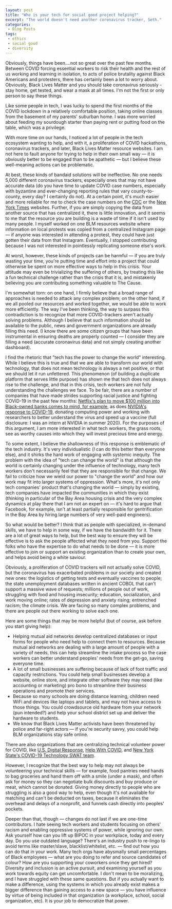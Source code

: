 ```yaml
---
layout: post
title: "Who is your tech for social good project helping?"
excerpt: "The world doesn't need another coronavirus tracker, Seth."
categories:
 - Blog Posts
tags:
 - ethics
 - social good
 - diversity
---
```


Obviously, things have been....not so great over the past few months. Between COVID forcing essential workers to risk their health and the rest of us working and learning in isolation, to acts of police brutality against Black Americans and protesters, there has certainly been a lot to worry about. Obviously, Black Lives Matter and you should take coronavirus seriously - stay home, get tested, and wear a mask at all times. I'm not the first or only person to say these things.

Like some people in tech, I was lucky to spend the first months of the COVID lockdown in a relatively comfortable position, taking online classes from the basement of my parents' suburban home. I was more worried about feeding my sourdough starter than paying rent or putting food on the table, which was a privilege. 

With more time on our hands, I noticed a lot of people in the tech ecosystem wanting to help, and with it, a proliferation of COVID hackathons, coronavirus trackers, and later, Black Lives Matter resource websites. I am not here to fault anyone for trying to help in their own small way — it is obviously better to be engaged than to be apathetic — but I believe these well-meaning actions can be problematic.

At best, these kinds of bandaid solutions will be ineffective. No one needs 5,000 different coronavirus trackers, especially ones that may not have accurate data (do you have time to update COVID case numbers, especially with byzantine and ever-changing reporting rules that vary county-to-county, every day? I certainly do not). At a certain point, it's much easier and more reliable for me to check the case numbers on the [CDC](https://www.cdc.gov/coronavirus/2019-ncov/cases-updates/index.html) or the [New York Times](https://www.nytimes.com/interactive/2020/us/coronavirus-us-cases.html) websites. Further, if you are simply copying the data from another source that has centralized it, there is little innovation, and it seems to me that the resource you are building is a waste of time if it isn't used by many people. I myself worked on one BLM resources website where information on local protests was copied from a centralized Instagram page — if anyone was interested in attending a protest, they could have just gotten their data from that Instagram. Eventually, I stopped contributing because I was not interested in pointlessly replicating someone else's work.

At worst, however, these kinds of projects can be harmful — if you are truly wasting your time, you're putting time and effort into a project that could otherwise be spent on more effective ways to help in this crisis. Your attitude may even be trivializing the suffering of others, by treating this like a fun technical challenge rather than the crisis that it is, and mistakenly believing you are contributing something valuable to The Cause.

I'm somewhat torn: on one hand, I firmly believe that a broad range of approaches is needed to attack any complex problem; on the other hand, if we all pooled our resources and worked together, we would be able to work more efficiently. The way I've been thinking, the way to surpass this contradiction is to recognize that more COVID-trackers aren't actually solving problems. Although I believe that such information should be available to the public, news and government organizations are already filling this need. (I know there are some citizen groups that have been instrumental in ensuring deaths are properly counted — I consider they are filling a need (accurate coronavirus data) and not simply creating another dashboard). 

I find the rhetoric that "tech has the power to change the world" interesting. While I believe this is true and that we are able to transform our world with technology, that does not mean technology is always a net positive, or that we should let it run unfettered. This phenomenon (of building a duplicate platform that serves little purpose) has shown me that tech does not always rise to the challenge, and that in this crisis, tech workers are not fully understanding the challenges we face. To be fair, there are a number of companies that have made strides supporting racial justice and fighting COVID-19 in the past few months: [Netflix's plan to move $100 million into Black-owned banks comes to mind, for example](https://www.nytimes.com/2020/06/30/business/dealbook/netflix-black-owned-banks.html), as does [NVIDIA's response to COVID-19](https://www.nvidia.com/en-us/csr/our-response-to-covid-19/), donating computing power and working with researchers to better understand the virus and speed up a vaccine (full disclosure: I was an intern at NVIDIA in summer 2020). For the purposes of this argument, I am more interested in what tech workers, the grass roots, see as worthy causes into which they will invest precious time and energy.

To some extent, I believe the shallowness of this response is emblematic of the tech industry. It's very individualistic (*I* can do this better than everyone else), and it shirks the hard work of engaging with systemic inequity. The problem with the idea of "tech can change the world" is that although the world is certainly changing under the influence of technology, many tech workers don't necessarily feel that they are responsible for that change. We fail to criticize how we wield our power to "change the world" and how our work may fit into larger systems of oppression. What's more, it's not only tech companies' product that's changing the world — simply by existing, tech companies have impacted the communities in which they exist (thinking in particular of the Bay Area housing crisis and the very complex dynamics at play there that I am not an expert on — it's hard to argue that Facebook, for example, isn't at least partially responsible for gentrification in the Bay Area by hiring large numbers of very well-paid engineers). 

So what would be better? I think that as people with specialized, in-demand skills, we have to help in some way, if we have the bandwidth for it. There are a lot of great ways to help, but the best way to ensure they will be effective is to ask the people affected what they need from you. Support the folks who have the expertise to do what needs to be done — it is more effective to join or support an existing organization than to create your own, and helps avoid being a white saviour.

Obviously, a proliferation of COVID trackers will not actually solve COVID, but the coronavirus has exacerbated problems in our society and created new ones: the logistics of getting tests and eventually vaccines to people; the state unemployment databases written in ancient COBOL that can't support a massive wave of requests; millions of people out of work, struggling with food and housing insecurity; education, socialization, and work moving online; rates of depression and anxiety rising; entrenched racism; the climate crisis. We are facing so many complex problems, and there are people out there working to solve each one. 

Here are some things that may be more helpful (but of course, ask before you start giving help):

- Helping mutual aid networks develop centralized databases or input forms for people who need help to connect them to resources. Because mutual aid networks are dealing with a large amount of people with a variety of needs, this can help streamline the intake process so the case workers can better understand peoples' needs from the get-go, saving everyone time.
- A lot of small businesses are suffering because of lack of foot traffic and capacity restrictions. You could help small businesses develop a website, online store, and integrate other software they may need (like accounting or marketing) pro bono to streamline their business operations and promote their services.
- Because so many schools are doing distance learning, children need WiFi and devices like laptops and tablets, and may not have access to those things. You could crowdsource old hardware from your network (pun intended?) and help your school district set up and deliver the hardware to students.
- We know that Black Lives Matter activists have been threatened by police and far-right actors — if you're security savvy, you could help BLM organizations stay safe online.

There are also organizations that are centralizing technical volunteer power for COVID, like [U.S. Digital Response](https://www.usdigitalresponse.org/), [Help With COVID](http://helpwithcovid.com), and [New York State's COVID-19 Technology SWAT team](https://www.ny.gov/programs/new-york-state-covid-19-technology-swat-team). 

However, I recognize that the best way to help may not always be volunteering your technical skills — for example, food pantries need hands to bag groceries and hand them off with a smile (under a mask), and often ask for money so they can negotiate bulk discounts and buy produce or meat, which cannot be donated. Giving money directly to people who are struggling is also a good way to help, even though it's not available for matching and can't be deducted on taxes, because it eliminates the overhead and delays of a nonprofit, and funnels cash directly into peoples' pockets.

Deeper than that, though — changes do not last if we are one-time contributors. I hate seeing tech workers and students focusing on others' racism and enabling oppressive systems of power, while ignoring our own. Ask yourself how can you lift up BIPOC in your workplace, today and every day. Do you use outdated language? There's an industry push to re-lingo to avoid terms like master/slave, blacklist/whitelist, etc. — find out how you can do that in your work. Many tech orgs have abysmally small percentages of Black employees — what are you doing to refer and source candidates of colour? How are you supporting your coworkers once they get hired? Diversity and inclusion is an active pursuit, and examining yourself as you work towards equity can get uncomfortable. I don't mean to be moralizing, and I have struggled with these same questions. But if you actually want to make a difference, using the systems in which you already exist makes a bigger difference than gaining access to a new space — you have influence by virtue of being included in that organization (a workplace, school, social organization, etc). It is your job to democratize that power.
